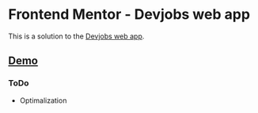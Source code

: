 # Frontend Mentor - Devjobs web app

This is a solution to the [Devjobs web app](https://www.frontendmentor.io/challenges/devjobs-web-app-HuvC_LP4l/hub/devjobs-web-app-9vnd4UyLb4).

## [Demo](https://warm-duckanoo-5c4389.netlify.app/)

### ToDo

- Optimalization